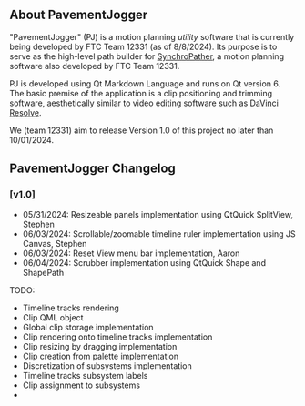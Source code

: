 ## About PavementJogger
"PavementJogger" (PJ) is a motion planning *utility* software that is currently being developed by FTC Team 12331 (as of 8/8/2024). Its purpose is to serve as the high-level path builder for [SynchroPather](https://github.com/KK201431873/SynchroPather), a motion planning software also developed by FTC Team 12331.

PJ is developed using Qt Markdown Language and runs on Qt version 6. The basic premise of the application is a clip positioning and trimming software, aesthetically similar to video editing software such as [DaVinci Resolve](https://www.blackmagicdesign.com/products/davinciresolve/edit).

We (team 12331) aim to release Version 1.0 of this project no later than 10/01/2024.


## PavementJogger Changelog

### [v1.0]
- 05/31/2024: Resizeable panels implementation using QtQuick SplitView, Stephen
- 06/03/2024: Scrollable/zoomable timeline ruler implementation using JS Canvas, Stephen
- 06/03/2024: Reset View menu bar implementation, Aaron
- 06/04/2024: Scrubber implementation using QtQuick Shape and ShapePath

TODO: 
- Timeline tracks rendering
- Clip QML object
- Global clip storage implementation
- Clip rendering onto timeline tracks implementation
- Clip resizing by dragging implementation
- Clip creation from palette implementation
- Discretization of subsystems implementation
- Timeline tracks subsystem labels
- Clip assignment to subsystems
- 
